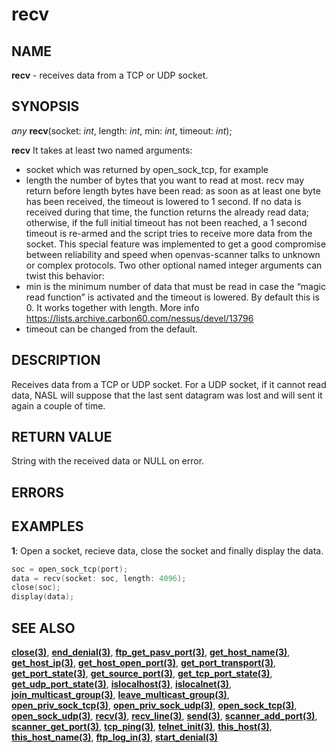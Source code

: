 # recv

## NAME

**recv** - receives data from a TCP or UDP socket.

## SYNOPSIS

*any* **recv**(socket: *int*, length: *int*, min: *int*, timeout: *int*);

**recv**  It takes at least two named arguments:

- socket which was returned by open_sock_tcp, for example
- length the number of bytes that you want to read at most. recv may return before length bytes have been read: as soon as at least one byte has been received, the timeout is lowered to 1 second. If no data is received during that time, the function returns the already read data; otherwise, if the full initial timeout has not been reached, a 1 second timeout is re-armed and the script tries to receive more data from the socket. This special feature was implemented to get a good compromise between reliability and speed when openvas-scanner talks to unknown or complex protocols. Two other optional named integer arguments can twist this behavior:
- min is the minimum number of data that must be read in case the “magic read function” is activated and the timeout is lowered. By default this is 0. It works together with length. More info https://lists.archive.carbon60.com/nessus/devel/13796
- timeout can be changed from the default.

## DESCRIPTION

Receives data from a TCP or UDP socket. For a UDP socket, if it cannot read data, NASL will suppose that the last sent datagram was lost and will sent it again a couple of time. 

## RETURN VALUE

String with the received data or NULL on error.

## ERRORS
 
## EXAMPLES

**1**: Open a socket, recieve data, close the socket and finally display the data.
```cpp
soc = open_sock_tcp(port);
data = recv(socket: soc, length: 4096);
close(soc);
display(data);
```

## SEE ALSO

**[close(3)](close.md)**, **[end_denial(3)](end_denial.md)**, **[ftp_get_pasv_port(3)](ftp_get_pasv_port.md)**, **[get_host_name(3)](get_host_name.md)**, **[get_host_ip(3)](get_host_ip.md)**, **[get_host_open_port(3)](get_host_open_port.md)**, **[get_port_transport(3)](get_port_transport.md)**, **[get_port_state(3)](get_port_state.md)**, **[get_source_port(3)](get_source_port.md)**, **[get_tcp_port_state(3)](get_tcp_port_state.md)**, **[get_udp_port_state(3)](get_udp_port_state.md)**, **[islocalhost(3)](islocalhost.md)**, **[islocalnet(3)](islocalnet.md)**, **[join_multicast_group(3)](join_multicast_group.md)**, **[leave_multicast_group(3)](leave_multicast_group.md)**, **[open_priv_sock_tcp(3)](open_priv_sock_tcp.md)**, **[open_priv_sock_udp(3)](open_priv_sock_udp.md)**, **[open_sock_tcp(3)](open_sock_tcp.md)**, **[open_sock_udp(3)](open_sock_udp.md)**, **[recv(3)](recv.md)**, **[recv_line(3)](recv_line.md)**, **[send(3)](send.md)**, **[scanner_add_port(3)](scanner_add_port.md)**, **[scanner_get_port(3)](scanner_get_port.md)**, **[tcp_ping(3)](tcp_ping.md)**, **[telnet_init(3)](telnet_init.md)**, **[this_host(3)](this_host.md)**, **[this_host_name(3)](this_host_name.md)**, **[ftp_log_in(3)](ftp_log_in.md)**, **[start_denial(3)](start_denial.md)**
